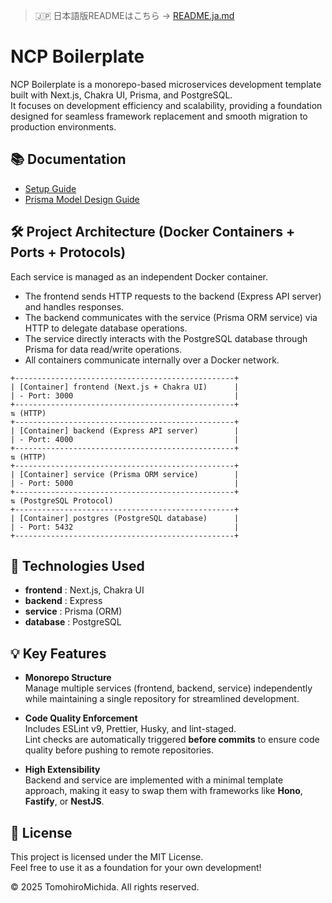 > 🇯🇵 日本語版READMEはこちら → [README.ja.md](./README.ja.md)

# NCP Boilerplate

NCP Boilerplate is a monorepo-based microservices development template built with Next.js, Chakra UI, Prisma, and PostgreSQL.  
It focuses on development efficiency and scalability, providing a foundation designed for seamless framework replacement and smooth migration to production environments.

## 📚 Documentation

- [Setup Guide](./docs/setup.md)
- [Prisma Model Design Guide](./docs/prisma.md)

## 🛠️ Project Architecture (Docker Containers + Ports + Protocols)

Each service is managed as an independent Docker container.

- The frontend sends HTTP requests to the backend (Express API server) and handles responses.
- The backend communicates with the service (Prisma ORM service) via HTTP to delegate database operations.
- The service directly interacts with the PostgreSQL database through Prisma for data read/write operations.
- All containers communicate internally over a Docker network.

```
+-------------------------------------------------+
| [Container] frontend (Next.js + Chakra UI)      |
| - Port: 3000                                    |
+-------------------------------------------------+
⇅ (HTTP)
+-------------------------------------------------+
| [Container] backend (Express API server)        |
| - Port: 4000                                    |
+-------------------------------------------------+
⇅ (HTTP)
+-------------------------------------------------+
| [Container] service (Prisma ORM service)        |
| - Port: 5000                                    |
+-------------------------------------------------+
⇅ (PostgreSQL Protocol)
+-------------------------------------------------+
| [Container] postgres (PostgreSQL database)      |
| - Port: 5432                                    |
+-------------------------------------------------+
```

## 🚀 Technologies Used

- **frontend** : Next.js, Chakra UI
- **backend** : Express
- **service** : Prisma (ORM)
- **database** : PostgreSQL

## 💡 Key Features

- **Monorepo Structure**  
  Manage multiple services (frontend, backend, service) independently while maintaining a single repository for streamlined development.

- **Code Quality Enforcement**  
  Includes ESLint v9, Prettier, Husky, and lint-staged.  
  Lint checks are automatically triggered **before commits** to ensure code quality before pushing to remote repositories.

- **High Extensibility**  
  Backend and service are implemented with a minimal template approach, making it easy to swap them with frameworks like **Hono**, **Fastify**, or **NestJS**.

## 📜 License

This project is licensed under the MIT License.  
Feel free to use it as a foundation for your own development!

© 2025 TomohiroMichida. All rights reserved.
